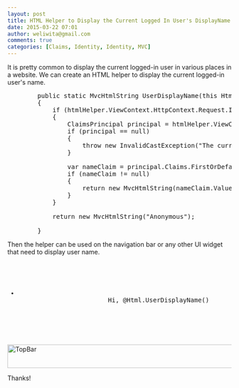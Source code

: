 ```yaml
---
layout: post
title: HTML Helper to Display the Current Logged In User's DisplayName
date: 2015-03-22 07:01
author: weliwita@gmail.com
comments: true
categories: [Claims, Identity, Identity, MVC]
---
```

It is pretty common to display the current logged-in user in various places in a website. We can create an HTML helper to display the current logged-in user's name.

<pre>
        public static MvcHtmlString UserDisplayName(this HtmlHelper htmlHelper)
        {
            if (htmlHelper.ViewContext.HttpContext.Request.IsAuthenticated)
            {
                ClaimsPrincipal principal = htmlHelper.ViewContext.HttpContext.User as ClaimsPrincipal;
                if (principal == null)
                {
                    throw new InvalidCastException("The current principal is not a claims principal.");
                }

                var nameClaim = principal.Claims.FirstOrDefault(t => t.Type == "name"); //use any claim that need to be displayed as UserDisplayName
                if (nameClaim != null)
                {
                    return new MvcHtmlString(nameClaim.Value);
                }
            }

            return new MvcHtmlString("Anonymous");

        }
</pre>

Then the helper can be used on the navigation bar or any other UI widget that need to display user name.

<pre>
             <ul class="nav navbar-nav navbar-right">  
                    <li class="dropdown navbar-text">
                        Hi, @Html.UserDisplayName()
                    </li>
             </ul>
</pre>

<a href="http://www.weliwita.com/blog/wp-content/uploads/2015/03/TopBar.png"><img src="http://www.weliwita.com/blog/wp-content/uploads/2015/03/TopBar.png" alt="TopBar" width="1168" height="53" class="alignnone size-full wp-image-62" /></a>

Thanks!

